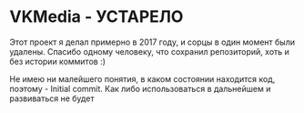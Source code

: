 # VKMedia - УСТАРЕЛО

Этот проект я делал примерно в 2017 году, и сорцы в один момент были удалены. 
Спасибо одному человеку, что сохранил репозиторий, хоть и без истории коммитов :)

Не имею ни малейшего понятия, в каком состоянии находится код, поэтому - Initial commit. Как либо использоваться в дальнейшем и развиваться не будет
